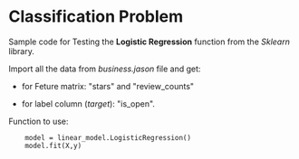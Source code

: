 # Classification Problem 

Sample code for Testing the **Logistic Regression** function from the *Sklearn* library.

Import all the data from *business.jason* file and get: 

- for Feture matrix:  "stars" and "review_counts" 

- for label column (*target*): "is_open". 

Function to use: 

```
    model = linear_model.LogisticRegression()
    model.fit(X,y)
```
